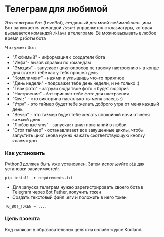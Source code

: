 # Телеграм для любимой

Это телеграм бот (LoveBot), созданный для моей любимой женщины. Бот запускается командой `/start`
управляется с клавиатуры, которая вызывается командой `/klava` в телеграме.
Её можно вызывать в любое время работы бота

Что умеет бот:
- "Любимый" - информация о создателе бота
- "Инфа"- вызов справки по командам
- "Эмоция" - запускает цикл опросов по твоему настроению и в конце дня скажет тебе как у тебя прошел день
- "Комплимент" - нажми и услышишь что-то приятное
- "День недели" - подскажет тебе день недели, и не только :)
- "Твое фото" - загрузи сюда твое фото и будет сюрприз
- "Настроение" - бот пришлет тебе фото для настроения
- "Qwiz" - это викторина насколько ты меня знаешь :)
- "Утро" - это таймер будет тебе желать доброго утра от меня каждый день
- "Вечер" - это таймер будет тебе желать спокойной ночи от меня каждый день
- "Любовные sms" - запускает цикл признаний в любви
- "Стоп таймер" - останавливает все запущенные циклы, чтобы запустить цикл снова нужно нажать соответствующую кнопку клавиатуры

### Как установить

Python3 должен быть уже установлен. 
Затем используйте `pip` для установки зависимостей:
```
pip install -r requirements.txt
```
- Для запуска телеграм нужно зарегистрировать своего бота в Telegram через Bot Father, получить токен
- Создать текстовый файл .env и положить в него токен

``` 
TG_BOT_TOKEN = ....
```

### Цель проекта

Код написан в образовательных целях на онлайн-курсе Kodland.
